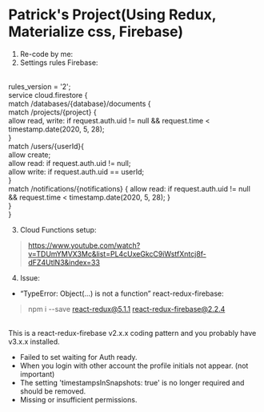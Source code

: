 # Patrick's Project(Using Redux, Materialize css, Firebase)
1. Re-code by me:
2. Settings rules Firebase:

<br>
rules_version = '2';
<br>
service cloud.firestore {
<br>
  match /databases/{database}/documents {
<br>
    match /projects/{project} {
<br>
      allow read, write: if request.auth.uid != null && request.time < timestamp.date(2020, 5, 28);
<br>    
    }
<br>
    match /users/{userId}{
<br>
    	allow create;
<br>
      allow read: if request.auth.uid != null;
<br>
      allow write: if request.auth.uid == userId;
<br>
    }
<br>
    match /notifications/{notifications} {
<bt>
      allow read: if request.auth.uid != null && request.time < timestamp.date(2020, 5, 28);
<bt>
    }
<br>
  }
<br>
}
<br>

3. Cloud Functions setup:
> https://www.youtube.com/watch?v=TDUmYMVX3Mc&list=PL4cUxeGkcC9iWstfXntcj8f-dFZ4UtlN3&index=33

4. Issue:
* “TypeError: Object(…) is not a function” react-redux-firebase:
> npm i --save react-redux@5.1.1 react-redux-firebase@2.2.4
<br>
This is a react-redux-firebase v2.x.x coding pattern and you probably have v3.x.x installed.

* Failed to set waiting for Auth ready.
* When you login with other account the profile initials not appear. (not important)
* The setting 'timestampsInSnapshots: true' is no longer required and should be removed.
* Missing or insufficient permissions.